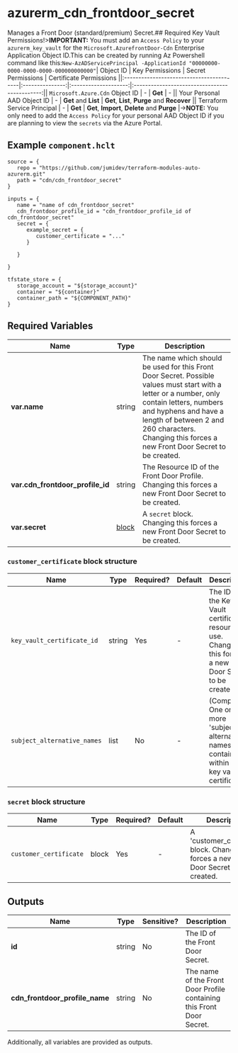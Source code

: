# azurerm_cdn_frontdoor_secret

Manages a Front Door (standard/premium) Secret.## Required Key Vault Permissions!>**IMPORTANT:** You must add an `Access Policy` to your `azurerm_key_vault` for the `Microsoft.AzurefrontDoor-Cdn` Enterprise Application Object ID.This can be created by running Az Powershell command like this:```New-AzADServicePrincipal -ApplicationId "00000000-0000-0000-0000-000000000000"```| Object ID                                | Key Permissions | Secret Permissions   | Certificate Permissions                       ||:-----------------------------------------|:---------------:|:--------------------:|:---------------------------------------------:|| `Microsoft.Azure.Cdn` Object ID          | -               | **Get**              | -                                             || Your Personal AAD Object ID              | -               | **Get** and **List** | **Get**, **List**, **Purge** and **Recover**  || Terraform Service Principal              | -               | **Get**              | **Get**, **Import**, **Delete** and **Purge** |->**NOTE:** You only need to add the `Access Policy` for your personal AAD Object ID if you are planning to view the `secrets` via the Azure Portal.

## Example `component.hclt`

```hcl
source = {
   repo = "https://github.com/jumidev/terraform-modules-auto-azurerm.git" 
   path = "cdn/cdn_frontdoor_secret" 
}

inputs = {
   name = "name of cdn_frontdoor_secret" 
   cdn_frontdoor_profile_id = "cdn_frontdoor_profile_id of cdn_frontdoor_secret" 
   secret = {
      example_secret = {
         customer_certificate = "..."   
      }
  
   }
 
}

tfstate_store = {
   storage_account = "${storage_account}" 
   container = "${container}" 
   container_path = "${COMPONENT_PATH}" 
}

```

## Required Variables

| Name | Type |  Description |
| ---- | --------- |  ----------- |
| **var.name** | string |  The name which should be used for this Front Door Secret. Possible values must start with a letter or a number, only contain letters, numbers and hyphens and have a length of between 2 and 260 characters. Changing this forces a new Front Door Secret to be created. | 
| **var.cdn_frontdoor_profile_id** | string |  The Resource ID of the Front Door Profile. Changing this forces a new Front Door Secret to be created. | 
| **var.secret** | [block](#secret-block-structure) |  A `secret` block. Changing this forces a new Front Door Secret to be created. | 

### `customer_certificate` block structure

| Name | Type | Required? | Default | Description |
| ---- | ---- | --------- | ------- | ----------- |
| `key_vault_certificate_id` | string | Yes | - | The ID of the Key Vault certificate resource to use. Changing this forces a new Front Door Secret to be created. |
| `subject_alternative_names` | list | No | - | (Computed) One or more 'subject alternative names' contained within the key vault certificate. |

### `secret` block structure

| Name | Type | Required? | Default | Description |
| ---- | ---- | --------- | ------- | ----------- |
| `customer_certificate` | block | Yes | - | A 'customer_certificate' block. Changing this forces a new Front Door Secret to be created. |



## Outputs

| Name | Type | Sensitive? | Description |
| ---- | ---- | --------- | --------- |
| **id** | string | No  | The ID of the Front Door Secret. | 
| **cdn_frontdoor_profile_name** | string | No  | The name of the Front Door Profile containing this Front Door Secret. | 

Additionally, all variables are provided as outputs.

